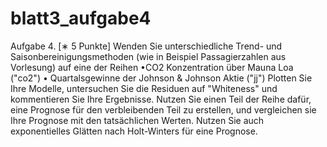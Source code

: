 # blatt3\_aufgabe4

Aufgabe 4. \[∗ 5 Punkte\] Wenden Sie unterschiedliche Trend- und Saisonbereinigungsmethoden \(wie in Beispiel Passagierzahlen aus Vorlesung\) auf eine der Reihen                                                                       •CO2 Konzentration über Mauna Loa \("co2"\)                                                                                                               • Quartalsgewinne der Johnson & Johnson Aktie \("jj"\)                                                                                 Plotten Sie Ihre Modelle, untersuchen Sie die Residuen auf "Whiteness" und kommentieren Sie Ihre Ergebnisse. Nutzen Sie einen Teil der Reihe dafür, eine Prognose für den verbleibenden Teil zu erstellen, und vergleichen sie Ihre Prognose mit den tatsächlichen Werten. Nutzen Sie auch exponentielles Glätten nach Holt-Winters für eine Prognose.

